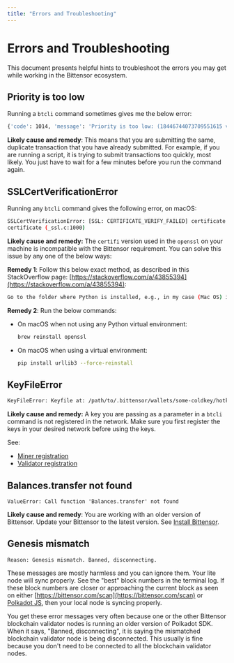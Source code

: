 ```yaml
---
title: "Errors and Troubleshooting"
---
```


# Errors and Troubleshooting

This document presents helpful hints to troubleshoot the errors you may get while working in the Bittensor ecosystem. 

## Priority is too low

Running a `btcli` command sometimes gives me the below error:

```bash
{'code': 1014, 'message': 'Priority is too low: (18446744073709551615 vs 18446744073709551615)', 'data': 'The transaction has too low priority to replace another transaction already in the pool.'}
```

**Likely cause and remedy**: This means that you are submitting the same, duplicate transaction that you have already submitted. For example, if you are running a script, it is trying to submit transactions too quickly, most likely. You just have to wait for a few minutes before you run the command again.


## SSLCertVerificationError

Running any `btcli` command gives the following error, on macOS:

```bash
SSLCertVerificationError: [SSL: CERTIFICATE_VERIFY_FAILED] certificate verify failed: unable to get local issuer
certificate (_ssl.c:1000)
```

**Likely cause and remedy:** The `certifi` version used in the `openssl` on your machine is incompatible with the Bittensor requirement. You can solve this issue by any one of the below ways:

**Remedy 1**: Follow this below exact method, as described in this StackOverflow page: [https://stackoverflow.com/a/43855394](https://stackoverflow.com/a/43855394):

```bash
Go to the folder where Python is installed, e.g., in my case (Mac OS) it is installed in the Applications folder with the folder name 'Python 3.6'. Now double click on 'Install Certificates.command'. You will no longer face this error.
```

**Remedy 2**: Run the below commands:

- On macOS when not using any Python virtual environment: 
    ```bash
    brew reinstall openssl
    ```
- On macOS when using a virtual environment:
    ```bash
    pip install urllib3 --force-reinstall
    ```

## KeyFileError

```bash
KeyFileError: Keyfile at: /path/to/.bittensor/wallets/some-coldkey/hotkeys/somehotkey does not exist
```

**Likely cause and remedy:** A key you are passing as a parameter in a `btcli` command is not registered in the network. Make sure you first register the keys in your desired network before using the keys.

See:

- [Miner registration](./miners/index.md#miner-registration)
- [Validator registration](./validators/index.md#validator-registration)

## Balances.transfer not found

```
ValueError: Call function 'Balances.transfer' not found
```

**Likely cause and remedy**: You are working with an older version of Bittensor. Update your Bittensor to the latest version. See [Install Bittensor](./getting-started/installation.md).


## Genesis mismatch

```
Reason: Genesis mismatch. Banned, disconnecting.
```

These messages are mostly harmless and you can ignore them. Your lite node will sync properly. See the "best" block numbers in the terminal log. If these block numbers are closer or approaching the current block as seen on either [https://bittensor.com/scan](https://bittensor.com/scan) or [Polkadot JS](https://polkadot.js.org/apps/?rpc=wss%3A%2F%2Fentrypoint-finney.opentensor.ai%3A443#/explorer), then your local node is syncing properly.

You get these error messages very often because one or the other Bittensor blockchain validator nodes is running an older version of Polkadot SDK. When it says, "Banned, disconnecting", it is saying the mismatched blockchain validator node is being disconnected. This usually is fine because you don't need to be connected to all the blockchain validator nodes. 
